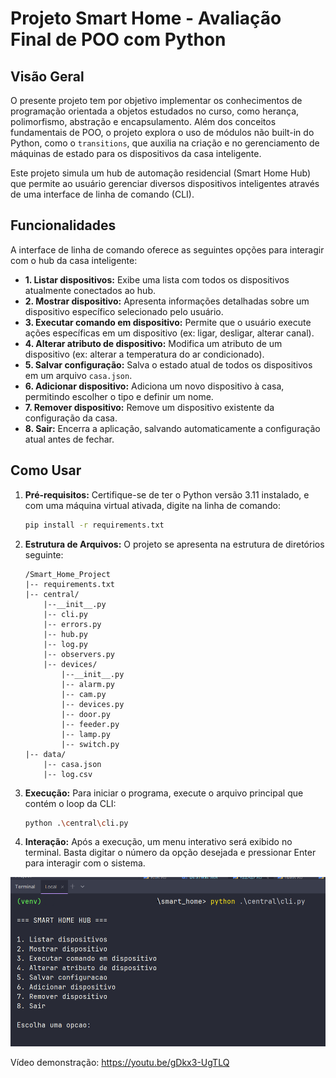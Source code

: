 # Projeto Smart Home - Avaliação Final de POO com Python

## Visão Geral

O presente projeto tem por objetivo implementar os conhecimentos de programação orientada a objetos estudados no curso, como herança, polimorfismo, abstração e encapsulamento. Além dos conceitos fundamentais de POO, o projeto explora o uso de módulos não built-in do Python, como o `transitions`, que auxilia na criação e no gerenciamento de máquinas de estado para os dispositivos da casa inteligente.

Este projeto simula um hub de automação residencial (Smart Home Hub) que permite ao usuário gerenciar diversos dispositivos inteligentes através de uma interface de linha de comando (CLI).

## Funcionalidades

A interface de linha de comando oferece as seguintes opções para interagir com o hub da casa inteligente:

* **1. Listar dispositivos:** Exibe uma lista com todos os dispositivos atualmente conectados ao hub.
* **2. Mostrar dispositivo:** Apresenta informações detalhadas sobre um dispositivo específico selecionado pelo usuário.
* **3. Executar comando em dispositivo:** Permite que o usuário execute ações específicas em um dispositivo (ex: ligar, desligar, alterar canal).
* **4. Alterar atributo de dispositivo:** Modifica um atributo de um dispositivo (ex: alterar a temperatura do ar condicionado).
* **5. Salvar configuração:** Salva o estado atual de todos os dispositivos em um arquivo `casa.json`.
* **6. Adicionar dispositivo:** Adiciona um novo dispositivo à casa, permitindo escolher o tipo e definir um nome.
* **7. Remover dispositivo:** Remove um dispositivo existente da configuração da casa.
* **8. Sair:** Encerra a aplicação, salvando automaticamente a configuração atual antes de fechar.

## Como Usar

1.  **Pré-requisitos:** Certifique-se de ter o Python versão 3.11 instalado, e com uma máquina virtual ativada, digite na linha de comando:

    ```bash
    pip install -r requirements.txt
    ```

2.  **Estrutura de Arquivos:** O projeto se apresenta na estrutura de diretórios seguinte:
    ```
    /Smart_Home_Project
    |-- requirements.txt
    |-- central/
        |--__init__.py
        |-- cli.py
        |-- errors.py
        |-- hub.py
        |-- log.py
        |-- observers.py
        |-- devices/
            |--__init__.py
            |-- alarm.py
            |-- cam.py
            |-- devices.py
            |-- door.py
            |-- feeder.py
            |-- lamp.py
            |-- switch.py
    |-- data/
        |-- casa.json
        |-- log.csv
    
    ```

3.  **Execução:** Para iniciar o programa, execute o arquivo principal que contém o loop da CLI:
    ```bash
    python .\central\cli.py
    ```

4.  **Interação:** Após a execução, um menu interativo será exibido no terminal. Basta digitar o número da opção desejada e pressionar Enter para interagir com o sistema.


![Interface de Linha de Comando](data/CLI_principal.png)

Vídeo demonstração: https://youtu.be/gDkx3-UgTLQ
